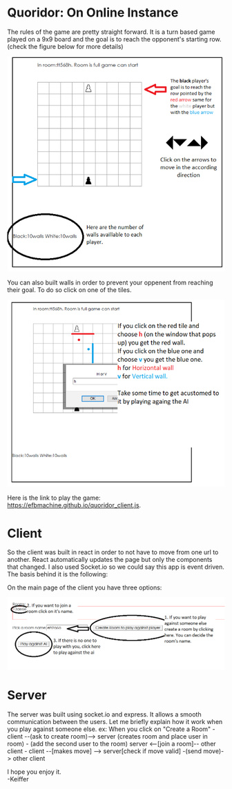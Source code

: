 # Quoridor: On Online Instance
The rules of the game are pretty straight forward. It is a turn based game played on a 9x9 board and the goal is to reach the opponent's starting row. (check the figure below for more details)



![](figure1.png)


You can also built walls in order to prevent your oppenent from reaching their goal. To do so click on one of the tiles.

![](figure2.png)       


Here is the link to play the game: https://efbmachine.github.io/quoridor_client.js.

# Client

So the client was built in react in order to not have to move from one url to another.
React automatically updates the page but only the components that changed.
I also used Socket.io so we could say this app is event driven. The basis behind it is the following:

On the main page of the client you have three options:

![](figure3.png)






# Server

The server was built using socket.io and express. It allows a smooth communication between the users.
Let me briefly explain how it work when you play against someone else.
    ex: When you click on "Create a Room"
    - client --(ask to create room)-->  server (creates room and place user in room)
    - (add the second user to the room) server <--[join a room]-- other client 
    - client --[makes move] --> server[check if move valid] -(send move)-> other client

I hope you enjoy it.   
            -Keiffer

